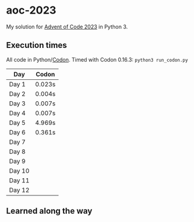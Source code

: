 # aoc-2023

My solution for [Advent of Code 2023](https://adventofcode.com/2023) in Python 3.

## Execution times

All code in Python/[Codon](https://docs.exaloop.io/codon).
Timed with Codon 0.16.3: `python3 run_codon.py`

| Day    | Codon  |
|--------|--------|
| Day 1  | 0.023s |
| Day 2  | 0.004s |
| Day 3  | 0.007s |
| Day 4  | 0.007s |
| Day 5  | 4.969s |
| Day 6  | 0.361s |
| Day 7  |        |
| Day 8  |        |
| Day 9  |        |
| Day 10 |        |
| Day 11 |        |
| Day 12 |        |

## Learned along the way

